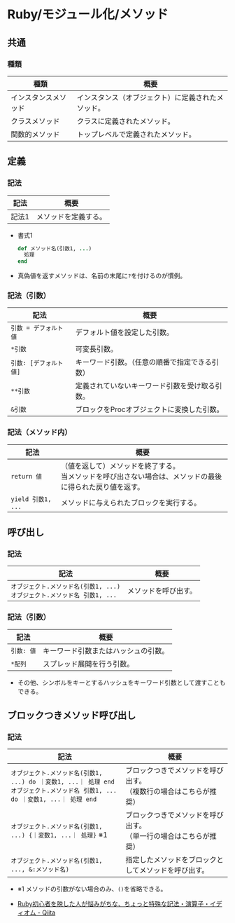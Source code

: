 # Ruby/モジュール化/メソッド

## 共通

### 種類

| 種類                 | 概要                                               |
| -------------------- | -------------------------------------------------- |
| インスタンスメソッド | インスタンス（オブジェクト）に定義されたメソッド。 |
| クラスメソッド       | クラスに定義されたメソッド。                       |
| 関数的メソッド       | トップレベルで定義されたメソッド。                 |

## 定義

### 記法

| 記法  | 概要                 |
| ----- | -------------------- |
| 記法1 | メソッドを定義する。 |

- 書式1

  ```ruby
  def メソッド名(引数1, ...)
    処理
  end
  ```

- 真偽値を返すメソッドは、名前の末尾に`?`を付けるのが慣例。

### 記法（引数）

| 記法                   | 概要                                           |
| ---------------------- | ---------------------------------------------- |
| `引数 = デフォルト値`  | デフォルト値を設定した引数。                   |
| `*引数`                | 可変長引数。                                   |
| `引数: [デフォルト値]` | キーワード引数。（任意の順番で指定できる引数） |
| `**引数`               | 定義されていないキーワード引数を受け取る引数。 |
| `&引数`                | ブロックをProcオブジェクトに変換した引数。     |

### 記法（メソッド内）

| 記法               | 概要                                                         |
| ------------------ | ------------------------------------------------------------ |
| `return 値`        | （値を返して）メソッドを終了する。<br />当メソッドを呼び出さない場合は、メソッドの最後に得られた戻り値を返す。 |
| `yield 引数1, ...` | メソッドに与えられたブロックを実行する。                     |

## 呼び出し

### 記法

| 記法                                                         | 概要                 |
| ------------------------------------------------------------ | -------------------- |
| `オブジェクト.メソッド名(引数1, ...)`<br />`オブジェクト.メソッド名 引数1, ...` | メソッドを呼び出す。 |

### 記法（引数）

| 記法       | 概要                                 |
| ---------- | ------------------------------------ |
| `引数: 値` | キーワード引数またはハッシュの引数。 |
| ``*配列``  | スプレッド展開を行う引数。           |

- その他、シンボルをキーとするハッシュをキーワード引数として渡すこともできる。

## ブロックつきメソッド呼び出し

### 記法

| 記法                                                         | 概要                                                         |
| ------------------------------------------------------------ | ------------------------------------------------------------ |
| `オブジェクト.メソッド名(引数1, ...) do ｜変数1, ...｜ 処理 end`<br />`オブジェクト.メソッド名 引数1, ... do ｜変数1, ...｜ 処理 end` | ブロックつきでメソッドを呼び出す。<br />（複数行の場合はこちらが推奨） |
| `オブジェクト.メソッド名(引数1, ...) {｜変数1, ...｜ 処理}` ※1 | ブロックつきでメソッドを呼び出す。<br />（単一行の場合はこちらが推奨） |
| `オブジェクト.メソッド名(引数1, ..., &:メソッド名)`          | 指定したメソッドをブロックとしてメソッドを呼び出す。         |

- ※1 メソッドの引数がない場合のみ、`()`を省略できる。

- [Ruby初心者を脱した人が悩みがちな、ちょっと特殊な記法・演算子・イディオム - Qiita](https://qiita.com/nashirox/items/0c885edf7d78fd5a83f1)
